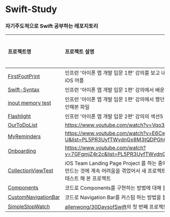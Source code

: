 # Swift-Study
### 자기주도적으로 Swift 공부하는 레포지토리

| 프로젝트명 | 프로젝트 설명 | 완성 여부 |
|:---|:---|:---:|
| [FirstFootPrint](https://github.com/EunsuSeo01/Swift-Study/tree/main/FirstFootprint) | 인프런 '아이폰 앱 개발 입문 1편' 강의를 보고 내가 조금 바꿔서 만든 내가 처음으로 개발한 iOS 어플 | ✅ |
| [Swift-Syntax](https://github.com/EunsuSeo01/Swift-Study/tree/main/Swift-Syntax) | 인프런 '아이폰 앱 개발 입문 1편' 강의에서 배운 문법을 정리한 파일 | ✅ |
| [inout memory test](https://github.com/EunsuSeo01/Swift-Study/tree/main/inout%20memory%20test) | 인프런 '아이폰 앱 개발 입문 1편' 강의에서 했던 inout 키워드를 사용 후 메모리 주소를 확인해본 파일 | ✅ |
| [Flashlight](https://github.com/EunsuSeo01/Swift-Study/tree/main/Flashlight) | 인프런 '아이폰 앱 개발 입문 2편' 강의의 섹션5 부분을 따라 만든 어플 | ✅ |
| [OurToDoList](https://github.com/EunsuSeo01/Swift-Study/tree/main/OurToDoList) | https://www.youtube.com/watch?v=Vqo36o9fSMM&t=1s | ✅ |
| [MyReminders](https://github.com/EunsuSeo01/Swift-Study/tree/main/MyReminders) | https://www.youtube.com/watch?v=E6Cw5WLDe-U&list=PL5PR3UyfTWvdnGx8M3tQDPGhC5kwYbdWZ&index=6 | ✅ |
| [Onboarding](https://github.com/EunsuSeo01/Swift-Study/tree/main/Onboarding) | https://www.youtube.com/watch?v=7GFgmjZ4r2c&list=PL5PR3UyfTWvdnGx8M3tQDPGhC5kwYbdWZ&index=8 | ✅ |
| [CollectionViewTest](https://github.com/EunsuSeo01/Swift-Study/tree/main/CollectionViewTest) | iOS Team Landing Page Project 를 하는 중에 Collection View로 Carousel Slider를 만드는 것에 계속 어려움을 겪었어서 새 프로젝트로 딱 Collection View만 만들어보려고 테스트 해 본 프로젝트 | ✅ |
| [Components](https://github.com/EunsuSeo01/Swift-Study/tree/main/Components) | 코드로 Components를 구현하는 방법에 대해 블로그에 설명하기 위해 직접 해본 프로젝트 | ⬜ |
| [CustomNavigationBar](https://github.com/EunsuSeo01/Swift-Study/tree/main/CustomNavigationBar) | 코드로 Navigation Bar를 커스텀 하는 방법을 블로그에 설명하기 위해 직접 해본 프로젝트 | ✅ |
| [SimpleStopWatch](https://github.com/EunsuSeo01/Swift-Study/tree/main/SimpleStopWatch) | [allenwong/30DaysofSwift](https://github.com/allenwong/30DaysofSwift)의 첫 번째 프로젝트 gif만 보고 직접 구현해본 프로젝트 | ✅ |
